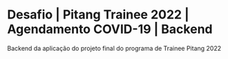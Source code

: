# Desafio | Pitang Trainee 2022 | Agendamento COVID-19 | Backend
Backend da aplicação do projeto final do programa de Trainee Pitang 2022
